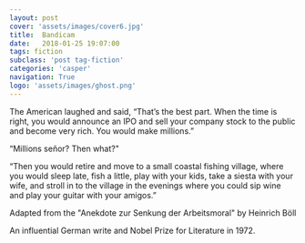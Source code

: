 ```yaml
---
layout: post
cover: 'assets/images/cover6.jpg'
title:  Bandicam
date:   2018-01-25 19:07:00
tags: fiction
subclass: 'post tag-fiction'
categories: 'casper'
navigation: True
logo: 'assets/images/ghost.png'
---
```


The American laughed and said, “That’s the best part. When the time is right, you would announce an IPO and sell your company stock to the public and become very rich. You would make millions.”

“Millions señor? Then what?"

“Then you would retire and move to a small coastal fishing village, where you would sleep late, fish a little, play with your kids, take a siesta with your wife, and stroll in to the village in the evenings where you could sip wine and play your guitar with your amigos.”

Adapted from the "Anekdote zur Senkung der Arbeitsmoral" by Heinrich Böll

An influential German write and Nobel Prize for Literature in 1972.
